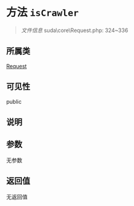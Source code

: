 # 方法 `isCrawler`

> *文件信息* suda\core\Request.php: 324~336

## 所属类 

[Request](../Request.md)

## 可见性

 public 

## 说明



## 参数


无参数


## 返回值

无返回值
